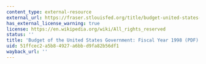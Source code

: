 ```yaml
---
content_type: external-resource
external_url: https://fraser.stlouisfed.org/title/budget-united-states-government-54/fiscal-year-1998-19048
has_external_license_warning: true
license: https://en.wikipedia.org/wiki/All_rights_reserved
status: ''
title: 'Budget of the United States Government: Fiscal Year 1998 (PDF)'
uid: 51ffcec2-a5b8-4927-a6bb-d9fa82b56df1
wayback_url: ''
---
```

